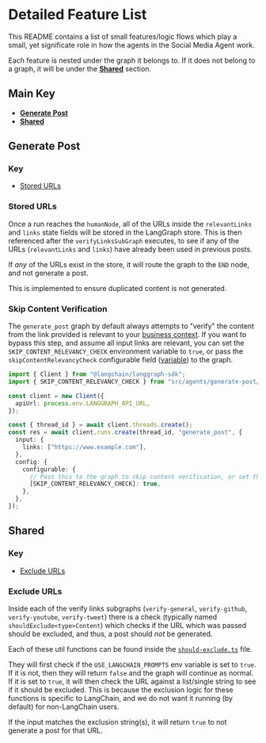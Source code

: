 # Detailed Feature List

This README contains a list of small features/logic flows which play a small, yet significate role in how the agents in the Social Media Agent work.

Each feature is nested under the graph it belongs to. If it does not belong to a graph, it will be under the [**Shared**](#shared) section.

## Main Key

- [**Generate Post**](#generate-post)
- [**Shared**](#shared)

## Generate Post

### Key

- [Stored URLs](#stored-urls)

### Stored URLs

Once a run reaches the `humanNode`, all of the URLs inside the `relevantLinks` and `links` state fields will be stored in the LangGraph store. This is then referenced after the `verifyLinksSubGraph` executes, to see if any of the URLs (`relevantLinks` and `links`) have already been used in previous posts.

If _any_ of the URLs exist in the store, it will route the graph to the `END` node, and not generate a post.

This is implemented to ensure duplicated content is not generated.

### Skip Content Verification

The `generate_post` graph by default always attempts to "verify" the content from the link provided is relevant to your [business context](src/agents/generate-post/prompts/index.ts#L60). If you want to bypass this step, and assume all input links are relevant, you can set the `SKIP_CONTENT_RELEVANCY_CHECK` environment variable to `true`, or pass the `skipContentRelevancyCheck` configurable field ([variable](src/agents/generate-post/constants.ts#L101)) to the graph.

```typescript
import { Client } from "@langchain/langgraph-sdk";
import { SKIP_CONTENT_RELEVANCY_CHECK } from "src/agents/generate-post/constants";

const client = new Client({
  apiUrl: process.env.LANGGRAPH_API_URL,
});

const { thread_id } = await client.threads.create();
const res = await client.runs.create(thread_id, "generate_post", {
  input: {
    links: ["https://www.example.com"],
  },
  config: {
    configurable: {
      // Pass this to the graph to skip content verification, or set the environment variable
      [SKIP_CONTENT_RELEVANCY_CHECK]: true,
    },
  },
});
```

## Shared

### Key

- [Exclude URLs](#exclude-urls)

### Exclude URLs

Inside each of the verify links subgraphs (`verify-general`, `verify-github`, `verify-youtube`, `verify-tweet`) there is a check (typically named `shouldExclude<type>Content`) which checks if the URL which was passed should be excluded, and thus, a post should _not_ be generated.

Each of these util functions can be found inside the [`should-exclude.ts`](src/agents/should-exclude.ts) file.

They will first check if the `USE_LANGCHAIN_PROMPTS` env variable is set to `true`. If it is not, then they will return `false` and the graph will continue as normal. If it is set to `true`, it will then check the URL against a list/single string to see if it should be excluded. This is because the exclusion logic for these functions is specific to LangChain, and we do not want it running (by default) for non-LangChain users.

If the input matches the exclusion string(s), it will return `true` to not generate a post for that URL.

